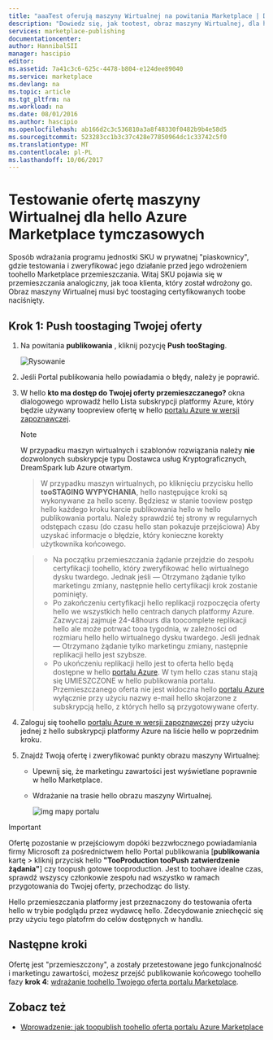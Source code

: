 ```yaml
---
title: "aaaTest oferują maszyny Wirtualnej na powitania Marketplace | Dokumentacja firmy Microsoft"
description: "Dowiedz się, jak tootest, obraz maszyny Wirtualnej, dla hello Azure Marketplace."
services: marketplace-publishing
documentationcenter: 
author: HannibalSII
manager: hascipio
editor: 
ms.assetid: 7a41c3c6-625c-4478-b804-e124dee89040
ms.service: marketplace
ms.devlang: na
ms.topic: article
ms.tgt_pltfrm: na
ms.workload: na
ms.date: 08/01/2016
ms.author: hascipio
ms.openlocfilehash: ab166d2c3c536810a3a8f48330f0482b9b4e58d5
ms.sourcegitcommit: 523283cc1b3c37c428e77850964dc1c33742c5f0
ms.translationtype: MT
ms.contentlocale: pl-PL
ms.lasthandoff: 10/06/2017
---
```

# <a name="test-your-vm-offer-for-hello-azure-marketplace-in-staging"></a>Testowanie ofertę maszyny Wirtualnej dla hello Azure Marketplace tymczasowych
Sposób wdrażania programu jednostki SKU w prywatnej "piaskownicy", gdzie testowania i zweryfikować jego działanie przed jego wdrożeniem toohello Marketplace przemieszczania. Witaj SKU pojawia się w przemieszczania analogiczny, jak tooa klienta, który został wdrożony go. Obraz maszyny Wirtualnej musi być toostaging certyfikowanych toobe naciśnięty.

## <a name="step-1-push-your-offer-toostaging"></a>Krok 1: Push toostaging Twojej oferty
1. Na powitania **publikowania** , kliknij pozycję **Push tooStaging**.
   
    ![Rysowanie](media/marketplace-publishing-vm-image-test-in-staging/vm-image-push-to-staging.png)
2. Jeśli Portal publikowania hello powiadamia o błędy, należy je poprawić.
3. W hello **kto ma dostęp do Twojej oferty przemieszczanego?** okna dialogowego wprowadź hello Lista subskrypcji platformy Azure, który będzie używany toopreview ofertę w hello [portalu Azure w wersji zapoznawczej](https://portal.azure.com).
   
   > [!NOTE]
   > W przypadku maszyn wirtualnych i szablonów rozwiązania należy **nie** dozwolonych subskrypcje typu Dostawca usług Kryptograficznych, DreamSpark lub Azure otwartym.
   > 
   > 

    > W przypadku maszyn wirtualnych, po kliknięciu przycisku hello **tooSTAGING WYPYCHANIA**, hello następujące kroki są wykonywane za hello sceny. Będziesz w stanie tooview postęp hello każdego kroku karcie publikowania hello w hello publikowania portalu. Należy sprawdzić tej strony w regularnych odstępach czasu (do czasu hello stan pokazuje przejściowa) Aby uzyskać informacje o błędzie, który konieczne korekty użytkownika końcowego.

    > - Na początku przemieszczania żądanie przejdzie do zespołu certyfikacji toohello, który zweryfikować hello wirtualnego dysku twardego. Jednak jeśli — Otrzymano żądanie tylko marketingu zmiany, następnie hello certyfikacji krok zostanie pominięty.
    > - Po zakończeniu certyfikacji hello replikacji rozpoczęcia oferty hello we wszystkich hello centrach danych platformy Azure. Zazwyczaj zajmuje 24-48hours dla toocomplete replikacji hello ale może potrwać tooa tygodnia, w zależności od rozmiaru hello hello wirtualnego dysku twardego. Jeśli jednak — Otrzymano żądanie tylko marketingu zmiany, następnie replikacji hello jest szybsze.
    > - Po ukończeniu replikacji hello jest to oferta hello będą dostępne w hello [portalu Azure](http:/portal.azure.com). W tym hello czas stanu stają się UMIESZCZONE w hello publikowania portalu. Przemieszczanego oferta nie jest widoczna hello [portalu Azure](http:/portal.azure.com) wyłącznie przy użyciu nazwy e-mail hello skojarzone z subskrypcją hello, z których hello są przygotowywane oferty.

1. Zaloguj się toohello [portalu Azure w wersji zapoznawczej](https://portal.azure.com) przy użyciu jednej z hello subskrypcji platformy Azure na liście hello w poprzednim kroku.
2. Znajdź Twoją ofertę i zweryfikować punkty obrazu maszyny Wirtualnej:
   
   * Upewnij się, że marketingu zawartości jest wyświetlane poprawnie w hello Marketplace.
   * Wdrażanie na trasie hello obrazu maszyny Wirtualnej.
     
      ![img mapy portalu](media/marketplace-publishing-push-to-staging/pubportal-mapping-azure-portal.jpg)

> [!IMPORTANT]
> Ofertę pozostanie w przejściowym dopóki bezzwłocznego powiadamiania firmy Microsoft za pośrednictwem hello Portal publikowania [**publikowania** kartę > kliknij przycisk hello **"TooProduction tooPush zatwierdzenie żądania"**] czy toopush gotowe tooproduction. Jest to toohave idealne czas, sprawdź wszyscy członkowie zespołu nad wszystko w ramach przygotowania do Twojej oferty, przechodząc do listy.
> 
> Hello przemieszczania platformy jest przeznaczony do testowania oferta hello w trybie podglądu przez wydawcę hello. Zdecydowanie zniechęcić się przy użyciu tego platofrm do celów dostępnych w handlu.
> 
> 

## <a name="next-steps"></a>Następne kroki
Ofertę jest "przemieszczony", a zostały przetestowane jego funkcjonalność i marketingu zawartości, możesz przejść publikowanie końcowego toohello fazy **krok 4**: [wdrażanie toohello Twojego oferta portalu Marketplace](marketplace-publishing-push-to-production.md).

## <a name="see-also"></a>Zobacz też
* [Wprowadzenie: jak toopublish toohello oferta portalu Azure Marketplace](marketplace-publishing-getting-started.md)

